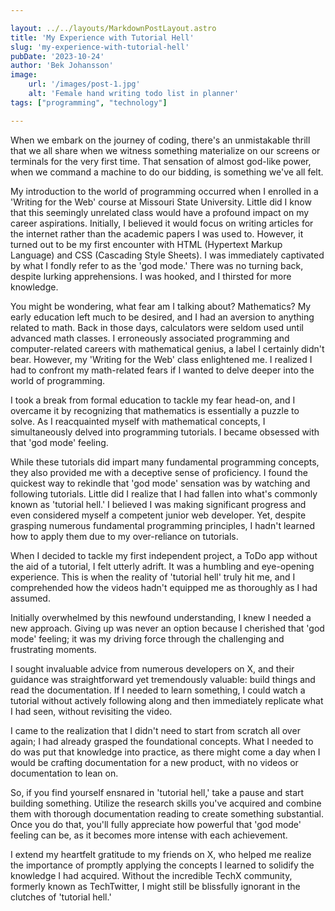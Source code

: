 ```yaml
---

layout: ../../layouts/MarkdownPostLayout.astro
title: 'My Experience with Tutorial Hell'
slug: 'my-experience-with-tutorial-hell'
pubDate: '2023-10-24'
author: 'Bek Johansson'
image:
    url: '/images/post-1.jpg'
    alt: 'Female hand writing todo list in planner'
tags: ["programming", "technology"]

---
```

<div class='prose'>
<p>
When we embark on the journey of coding, there's an unmistakable thrill that we all share when we witness something materialize on our screens or terminals for the very first time. That sensation of almost god-like power, when we command a machine to do our bidding, is something we've all felt.
</p>

<p>
My introduction to the world of programming occurred when I enrolled in a 'Writing for the Web' course at Missouri State University. Little did I know that this seemingly unrelated class would have a profound impact on my career aspirations. Initially, I believed it would focus on writing articles for the internet rather than the academic papers I was used to. However, it turned out to be my first encounter with HTML (Hypertext Markup Language) and CSS (Cascading Style Sheets). I was immediately captivated by what I fondly refer to as the 'god mode.' There was no turning back, despite lurking apprehensions. I was hooked, and I thirsted for more knowledge.
</p>

<p>
You might be wondering, what fear am I talking about? Mathematics? My early education left much to be desired, and I had an aversion to anything related to math. Back in those days, calculators were seldom used until advanced math classes. I erroneously associated programming and computer-related careers with mathematical genius, a label I certainly didn't bear. However, my 'Writing for the Web' class enlightened me. I realized I had to confront my math-related fears if I wanted to delve deeper into the world of programming.
</p>

<p>
I took a break from formal education to tackle my fear head-on, and I overcame it by recognizing that mathematics is essentially a puzzle to solve. As I reacquainted myself with mathematical concepts, I simultaneously delved into programming tutorials. I became obsessed with that 'god mode' feeling.
</p>

<p>
While these tutorials did impart many fundamental programming concepts, they also provided me with a deceptive sense of proficiency. I found the quickest way to rekindle that 'god mode' sensation was by watching and following tutorials. Little did I realize that I had fallen into what's commonly known as 'tutorial hell.' I believed I was making significant progress and even considered myself a competent junior web developer. Yet, despite grasping numerous fundamental programming principles, I hadn't learned how to apply them due to my over-reliance on tutorials.

</p>

<p>
When I decided to tackle my first independent project, a ToDo app without the aid of a tutorial, I felt utterly adrift. It was a humbling and eye-opening experience. This is when the reality of 'tutorial hell' truly hit me, and I comprehended how the videos hadn't equipped me as thoroughly as I had assumed.
</p>


<p>
Initially overwhelmed by this newfound understanding, I knew I needed a new approach. Giving up was never an option because I cherished that 'god mode' feeling; it was my driving force through the challenging and frustrating moments.
</p>


<p>
I sought invaluable advice from numerous developers on X, and their guidance was straightforward yet tremendously valuable: build things and read the documentation. If I needed to learn something, I could watch a tutorial without actively following along and then immediately replicate what I had seen, without revisiting the video.

</p>

<p>
I came to the realization that I didn't need to start from scratch all over again; I had already grasped the foundational concepts. What I needed to do was put that knowledge into practice, as there might come a day when I would be crafting documentation for a new product, with no videos or documentation to lean on.
</p>


<p>
So, if you find yourself ensnared in 'tutorial hell,' take a pause and start building something. Utilize the research skills you've acquired and combine them with thorough documentation reading to create something substantial. Once you do that, you'll fully appreciate how powerful that 'god mode' feeling can be, as it becomes more intense with each achievement.
</p>


<p>
I extend my heartfelt gratitude to my friends on X, who helped me realize the importance of promptly applying the concepts I learned to solidify the knowledge I had acquired. Without the incredible TechX community, formerly known as TechTwitter, I might still be blissfully ignorant in the clutches of 'tutorial hell.'
</p>

</div>

